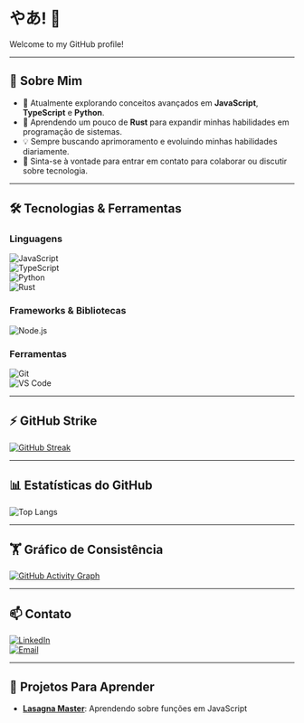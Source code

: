 # やあ! 👋  

Welcome to my GitHub profile!  

---

## 🚀 Sobre Mim  
- 🔭 Atualmente explorando conceitos avançados em **JavaScript**, **TypeScript** e **Python**.  
- 🌱 Aprendendo um pouco de **Rust** para expandir minhas habilidades em programação de sistemas.  
- 💡 Sempre buscando aprimoramento e evoluindo minhas habilidades diariamente.  
- 💬 Sinta-se à vontade para entrar em contato para colaborar ou discutir sobre tecnologia.  

---

## 🛠️ Tecnologias & Ferramentas  

### Linguagens  
![JavaScript](https://img.shields.io/badge/JavaScript-F7DF1E?style=for-the-badge&logo=javascript&logoColor=black)  
![TypeScript](https://img.shields.io/badge/TypeScript-3178C6?style=for-the-badge&logo=typescript&logoColor=white)  
![Python](https://img.shields.io/badge/Python-3776AB?style=for-the-badge&logo=python&logoColor=white)  
![Rust](https://img.shields.io/badge/Rust-000000?style=for-the-badge&logo=rust&logoColor=white)  

### Frameworks & Bibliotecas  
![Node.js](https://img.shields.io/badge/Node.js-339933?style=for-the-badge&logo=nodedotjs&logoColor=white)  

### Ferramentas  
![Git](https://img.shields.io/badge/Git-F05032?style=for-the-badge&logo=git&logoColor=white)  
![VS Code](https://img.shields.io/badge/VS%20Code-007ACC?style=for-the-badge&logo=visualstudiocode&logoColor=white)  

---

## ⚡ GitHub Strike  

[![GitHub Streak](https://streak-stats.demolab.com/?user=visionsPercosits)](https://git.io/streak-stats)  

---

## 📊 Estatísticas do GitHub  

![Top Langs](https://github-readme-stats.vercel.app/api/top-langs/?username=visionsPercosits&layout=compact&theme=tokyonight&hide_border=true)  

---

## 🏋️ Gráfico de Consistência  

[![GitHub Activity Graph](https://github-readme-activity-graph.vercel.app/graph?username=visionsPercosits&bg_color=ffffff&color=9e4c98&line=00ecf0&point=000000&area=true&hide_border=true)](https://github.com/ashutosh00710/github-readme-activity-graph)  

---

## 📫 Contato  

[![LinkedIn](https://img.shields.io/badge/LinkedIn-0A66C2?style=for-the-badge&logo=linkedin&logoColor=white)](https://linkedin.com/in/your-profile)  
[![Email](https://img.shields.io/badge/Email-D14836?style=for-the-badge&logo=gmail&logoColor=white)](mailto:your-email@example.com)  

---

## 🌟 Projetos Para Aprender  

- **[Lasagna Master](https://github.com/visionsPercosits/lasagna-master)**: Aprendendo sobre funções em JavaScript  


